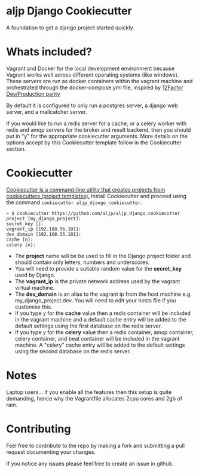 # aljp Django Cookiecutter

A foundation to get a django project started quickly.

# Whats included?

Vagrant and Docker for the local development environment because Vagrant works well across different operating systems (like windows).  These servers are run as docker containers within the vagrant machine and orchestrated through the docker-compose.yml file, inspired by [12Factor](https://12factor.net/) [Dev/Production parity](https://12factor.net/dev-prod-parity)

By default it is configured to only run a postgres server, a django web server, and a mailcatcher server.

If you would like to run a redis server for a cache, or a celery worker with redis and amqp servers for the broker and result backend, then you should put in "y" for the appropriate cookiecutter arguments.  More details on the options accept by this Cookiecutter template follow in the Cookiecutter section.


# Cookiecutter

[Cookiecutter is a command-line utility that creates projects from cookiecutters (project templates).](https://github.com/audreyr/cookiecutter)  Install Cookiecutter and proceed using the command `cookiecutter aljp_django_cookiecutter`.

```
~ $ cookiecutter https://github.com/aljp/aljp_django_cookiecutter
project [my_django_project]: 
secret_key []:
vagrant_ip [192.168.56.101]: 
dev_domain [192.168.56.101]: 
cache [n]: 
celery [n]: 
```

 - The **project** name will be be used to fill in the Django project folder and should contain only letters, numbers and underscores.
 - You will need to provide a suitable random value for the **secret_key** used by Django.
 - The **vagrant_ip** is the private network address used by the vagrant virtual machine.
 - The **dev_domain** is an alias to the vagrant ip from the host machine e.g. my_django_project.dev.  You will need to edit your hosts file if you customise this.  
 - If you type _y_ for the **cache** value then a redis container will be included in the vagrant machine and a default cache entry will be added to the default settings using the first database on the redis server.
 - If you type _y_ for the **celery** value then a redis container, amqp container, celery container, and beat container will be included in the vagrant machine.  A "celery" cache entry will be added to the default settings using the second database on the redis server.

# Notes

Laptop users... if you enable all the features then this setup is quite demanding, hence why the Vagrantfile allocates 2cpu cores and 2gb of ram.

# Contributing

Feel free to contribute to the repo by making a fork and submitting a pull request documenting your changes. 

If you notice any issues please feel free to create an issue in github.